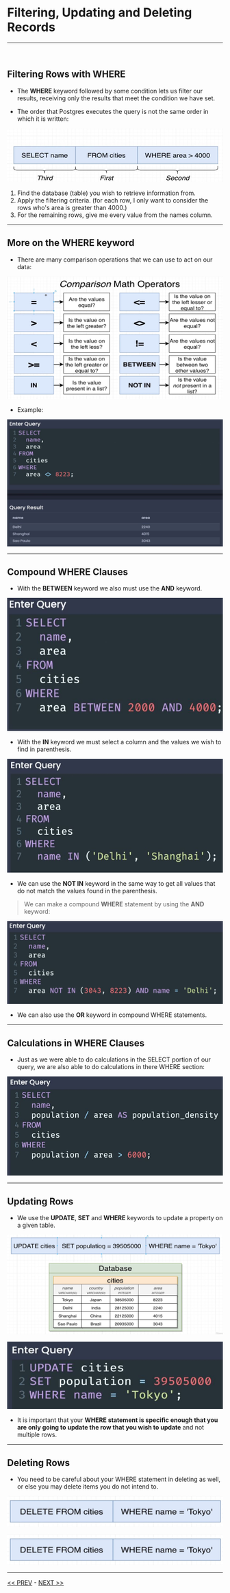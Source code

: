 # Filtering, Updating and Deleting Records

<hr>
<br>

## Filtering Rows with **WHERE**

- The **WHERE** keyword followed by some condition lets us filter our results, receiving only the results that meet the condition we have set.

- The order that Postgres executes the query is not the same order in which it is written:

![order](../resources/order.JPG)

1. Find the database (table) you wish to retrieve information from.
2. Apply the filtering criteria. (for each row, I only want to consider the rows who's area is greater than 4000.)
3. For the remaining rows, give me every value from the names column.

<hr>

## More on the WHERE keyword

- There are many comparison operations that we can use to act on our data:

![comp](../resources/comps.JPG)

- Example:

![lg](../resources/lessgreater.JPG)


<hr>

## Compound WHERE Clauses


- With the **BETWEEN** keyword we also must use the **AND** keyword.

![between](../resources/between.JPG)

- With the **IN** keyword we must select a column and the values we wish to find in parenthesis.

![in](../resources/in.JPG)

- We can use the **NOT IN** keyword in the same way to get all values that do not match the values found in the parenthesis.

> We can make a compound **WHERE** statement by using the **AND** keyword:

![and](../resources/and.JPG)

- We can also use the **OR** keyword in compound WHERE statements.

<hr>

## Calculations in WHERE Clauses

- Just as we were able to do calculations in the SELECT portion of our query, we are also able to do calculations in there WHERE section:

![calc](../resources/calc.JPG)

<hr>

## Updating Rows

- We use the **UPDATE**, **SET** and **WHERE** keywords to update a property on a given table.

![update](../resources/update.JPG)

![updateQ](../resources/updateQ.JPG)

- It is important that your **WHERE statement is specific enough that you are only going to update the row that you wish to update** and not multiple rows.

<hr>

## Deleting Rows

- You need to be careful about your WHERE statement in deleting as well, or else you may delete items you do not intend to. 

![delete](../resources/delete.JPG)

![deleteQ](../resources/delete.JPG)

<hr>

[<< PREV](../1_Intro_and_SQL_Statements/index.md) - [NEXT >>](../3_Working_with_Tables/index.md)